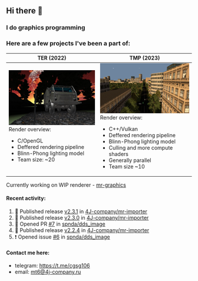 ## Hi there 👋
### I do graphics programming
### Here are a few projects I've been a part of:  

TER (2022)            |  TMP (2023)
-------------------------|-------------------------
![](images/ter_screenshot_00_upscaled.webp) Render overview: <br><ul><li> C/OpenGL <li> Deffered rendering pipeline <li> Blinn-Phong lighting model <li> Team size: ~20 | ![](images/tmp_screenshot_01_upscaled.webp) Render overview: <br><ul><li> C++/Vulkan <li> Deffered rendering pipeline <li> Blinn-Phong lighting model <li> Culling and more compute shaders <li> Generally parallel <li> Team size ~10

Currently working on WIP renderer - [mr-graphics](https://github.com/4J-company/mr-graphics)  

#### Recent activity:
<!--START_SECTION:activity-->
1. 🚀 Published release [v2.3.1](https://github.com/4J-company/mr-importer/releases/tag/v2.3.1) in [4J-company/mr-importer](https://github.com/4J-company/mr-importer)
2. 🚀 Published release [v2.3.0](https://github.com/4J-company/mr-importer/releases/tag/v2.3.0) in [4J-company/mr-importer](https://github.com/4J-company/mr-importer)
3. 💪 Opened PR [#7](https://github.com/spnda/dds_image/pull/7) in [spnda/dds_image](https://github.com/spnda/dds_image)
4. 🚀 Published release [v2.2.4](https://github.com/4J-company/mr-importer/releases/tag/v2.2.4) in [4J-company/mr-importer](https://github.com/4J-company/mr-importer)
5. ❗ Opened issue [#6](https://github.com/spnda/dds_image/issues/6) in [spnda/dds_image](https://github.com/spnda/dds_image)
<!--END_SECTION:activity-->

#### Contact me here:
 - telegram: https://t.me/cgsg106
 - email:    mt6@4j-company.ru
